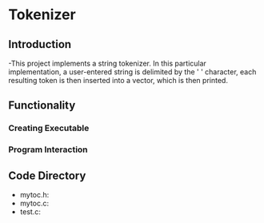 # Tokenizer

## Introduction
  -This project implements a string tokenizer. In this particular implementation, a user-entered string is delimited by the ' ' character, 
   each resulting token is then inserted into a vector, which is then printed.
   
## Functionality
  ### Creating Executable
  ### Program Interaction
## Code Directory
  - mytoc.h:
  - mytoc.c:
  - test.c:


